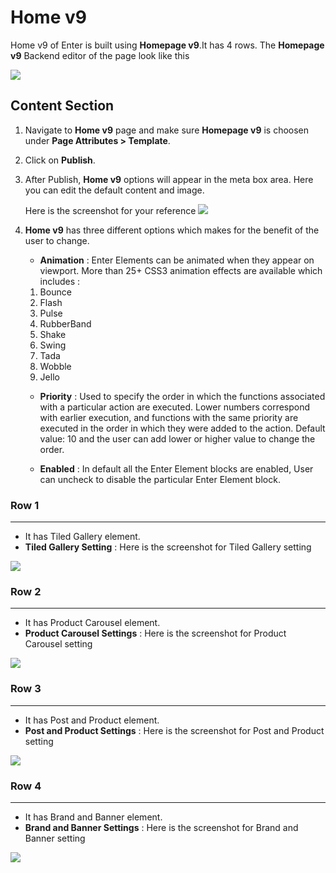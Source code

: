 # Home v9

Home v9 of Enter is built using **Homepage v9**.It has 4 rows. The **Homepage v9** Backend editor of the page look like this

![](http://transvelo.github.io/docs/enter/images/home-v9-setting.png)

## Content Section

1. Navigate to **Home v9** page and make sure **Homepage v9** is choosen under **Page Attributes > Template**.
2. Click on **Publish**.
3. After Publish, **Home v9** options will appear in the meta box area. Here you can edit the default content and image.

    Here is the screenshot for your reference
    ![](http://transvelo.github.io/docs/enter/images/home-v9-option.png)

4. **Home v9** has three different options which makes for the benefit of the user to change.

    * **Animation** : Enter Elements can be animated when they appear on viewport. More than 25+ CSS3 animation effects are available which includes :

    1. Bounce
    2. Flash
    3. Pulse
    4. RubberBand
    5. Shake
    6. Swing
    7. Tada
    8. Wobble
    9. Jello

    * **Priority** : Used to specify the order in which the functions associated with a particular action are executed. Lower numbers correspond with earlier execution, and functions with the same priority are executed in the order in which they were added to the action. Default value: 10 and the user can add lower or higher value to change the order.

    * **Enabled** : In default all the Enter Element blocks are enabled, User can uncheck to disable the particular Enter Element block.

### Row 1
---
* It has Tiled Gallery element.
* **Tiled Gallery Setting** : Here is the screenshot for Tiled Gallery setting

![](http://transvelo.github.io/docs/enter/images/home9-tiled-gallery-setting.png)

### Row 2
---
* It has Product Carousel element.
* **Product Carousel Settings** : Here is the screenshot for Product Carousel setting

![](http://transvelo.github.io/docs/enter/images/product-carousel-setting.png)


### Row 3
---
* It has Post and Product element.
* **Post and Product Settings** : Here is the screenshot for Post and Product setting

![](http://transvelo.github.io/docs/enter/images/home9-post-product-setting.png)

### Row 4
---
* It has Brand and Banner element.
* **Brand and Banner Settings** : Here is the screenshot for Brand and Banner setting

![](http://transvelo.github.io/docs/enter/images/home9-brand-banner-setting.png)



